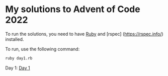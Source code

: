 # My solutions to Advent of Code 2022

To run the solutions, you need to have [Ruby](https://www.ruby-lang.org/en/) and [rspec] (https://rspec.info/) installed.

To run, use the following command:

```bash
ruby day1.rb
```

Day 1: [Day 1](day_01.rb)
